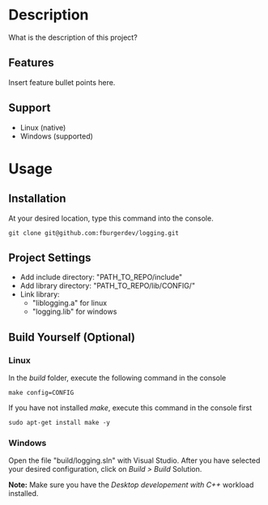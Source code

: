 # Description
What is the description of this project?

## Features
Insert feature bullet points here.

## Support
- Linux (native)
- Windows (supported)

# Usage
## Installation
At your desired location, type this command into the console.
``` console
git clone git@github.com:fburgerdev/logging.git
```

## Project Settings
- Add include directory: "PATH_TO_REPO/include" 
- Add library directory: "PATH_TO_REPO/lib/CONFIG/" 
- Link library:
    - "liblogging.a" for linux
    - "logging.lib" for windows

## Build Yourself (Optional)
### Linux
In the _build_ folder, execute the following command in the console
``` console
make config=CONFIG
```
If you have not installed _make_, execute this command in the console first
``` console
sudo apt-get install make -y
```

### Windows
Open the file "build/logging.sln" with Visual Studio.
After you have selected your desired configuration, click on _Build > Build_ Solution.

__Note:__ Make sure you have the _Desktop developement with C++_ workload installed.